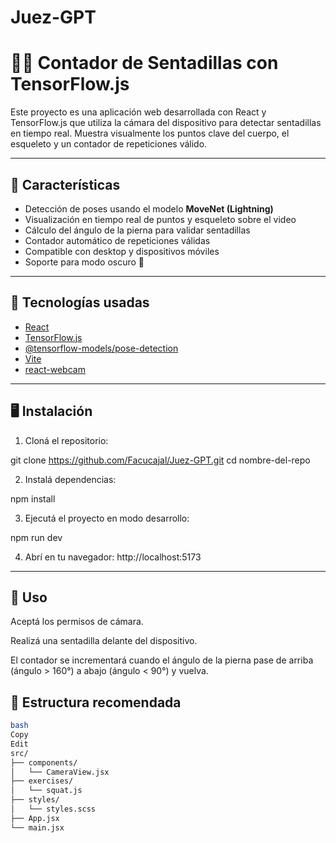 # Juez-GPT

# 🤸‍♂️ Contador de Sentadillas con TensorFlow.js

Este proyecto es una aplicación web desarrollada con React y TensorFlow.js que utiliza la cámara del dispositivo para detectar sentadillas en tiempo real. Muestra visualmente los puntos clave del cuerpo, el esqueleto y un contador de repeticiones válido.

---

## 🚀 Características

- Detección de poses usando el modelo **MoveNet (Lightning)**
- Visualización en tiempo real de puntos y esqueleto sobre el video
- Cálculo del ángulo de la pierna para validar sentadillas
- Contador automático de repeticiones válidas
- Compatible con desktop y dispositivos móviles
- Soporte para modo oscuro 🌙

---

## 🧠 Tecnologías usadas

- [React](https://react.dev/)
- [TensorFlow.js](https://www.tensorflow.org/js)
- [@tensorflow-models/pose-detection](https://github.com/tensorflow/tfjs-models/tree/master/pose-detection)
- [Vite](https://vitejs.dev/)
- [react-webcam](https://www.npmjs.com/package/react-webcam)

---

## 🖥️ Instalación

1. Cloná el repositorio:

git clone https://github.com/Facucajal/Juez-GPT.git
cd nombre-del-repo

2. Instalá dependencias:

npm install

3. Ejecutá el proyecto en modo desarrollo:

npm run dev

4. Abrí en tu navegador: http://localhost:5173

---

## 📱 Uso
Aceptá los permisos de cámara.

Realizá una sentadilla delante del dispositivo.

El contador se incrementará cuando el ángulo de la pierna pase de arriba (ángulo > 160°) a abajo (ángulo < 90°) y vuelva.

## 📂 Estructura recomendada
```bash
bash
Copy
Edit
src/
├── components/
│   └── CameraView.jsx
├── exercises/
│   └── squat.js
├── styles/
│   └── styles.scss
├── App.jsx
└── main.jsx
